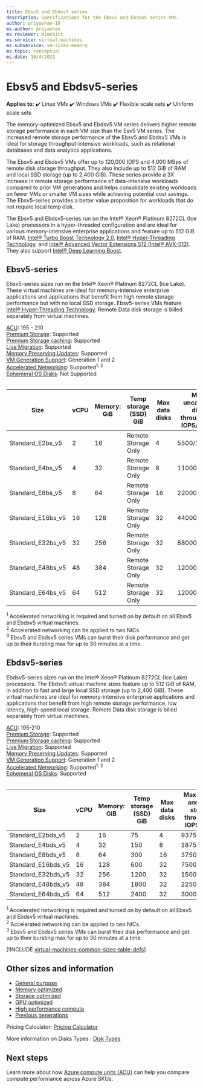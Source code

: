 ```yaml
---
title: Ebsv5 and Ebdsv5 series
description: Specifications for the Ebsv5 and Ebdsv5 series VMs.
author: priyashan-19
ms.author: priyashan
ms.reviewer: mimckitt
ms.service: virtual-machines
ms.subservice: vm-sizes-memory
ms.topic: conceptual
ms.date: 10/4/2021
---
```


# Ebsv5 and Ebdsv5-series

**Applies to:** :heavy_check_mark: Linux VMs :heavy_check_mark: Windows VMs :heavy_check_mark: Flexible scale sets :heavy_check_mark: Uniform scale sets

 The memory-optimized Ebsv5 and Ebdsv5 VM series delivers higher remote storage performance in each VM size than the Esv5 VM series. The increased remote storage performance of the Ebsv5 and Ebdsv5 VMs is ideal for storage throughput-intensive workloads, such as relational databases and data analytics applications.  

The Ebsv5 and Ebdsv5 VMs offer up to 120,000 IOPS and 4,000 MBps of remote disk storage throughput. They also include up to 512 GiB of RAM and local SSD storage (up to 2,400 GiB). These series provide a 3X increase in remote storage performance of data-intensive workloads compared to prior VM generations and helps consolidate existing workloads on fewer VMs or smaller VM sizes while achieving potential cost savings. The Ebsv5-series provides a better value proposition for workloads that do not require local temp disk.

The Ebsv5 and Ebdsv5-series run on the Intel® Xeon® Platinum 8272CL (Ice Lake) processors in a hyper-threaded configuration and are ideal for various memory-intensive enterprise applications and feature up to 512 GiB of RAM, [Intel&reg; Turbo Boost Technology 2.0](https://www.intel.com/content/www/us/en/architecture-and-technology/turbo-boost/turbo-boost-technology.html), [Intel&reg; Hyper-Threading Technology](https://www.intel.com/content/www/us/en/architecture-and-technology/hyper-threading/hyper-threading-technology.html), and [Intel&reg; Advanced Vector Extensions 512 (Intel&reg; AVX-512)](https://www.intel.com/content/www/us/en/architecture-and-technology/avx-512-overview.html). They also support [Intel&reg; Deep Learning Boost](https://software.intel.com/content/www/us/en/develop/topics/ai/deep-learning-boost.html).  


## Ebsv5-series

Ebsv5-series sizes run on the Intel® Xeon® Platinum 8272CL (Ice Lake). These virtual machines are ideal for memory-intensive enterprise applications and applications that benefit from high remote storage performance but with no local SSD storage. Ebsv5-series VMs feature [Intel&reg; Hyper-Threading Technology](https://www.intel.com/content/www/us/en/architecture-and-technology/hyper-threading/hyper-threading-technology.html). Remote Data disk storage is billed separately from virtual machines.

[ACU](acu.md): 195 - 210<br>
[Premium Storage](premium-storage-performance.md): Supported<br>
[Premium Storage caching](premium-storage-performance.md): Supported<br>
[Live Migration](maintenance-and-updates.md): Supported<br>
[Memory Preserving Updates](maintenance-and-updates.md): Supported<br>
[VM Generation Support](generation-2.md): Generation 1 and 2<br>
[Accelerated Networking](../virtual-network/create-vm-accelerated-networking-cli.md): Supported<sup>1, 2</sup> <br>
[Ephemeral OS Disks](ephemeral-os-disks.md): Not Supported <br>
<br>

| Size | vCPU | Memory: GiB | Temp storage (SSD) GiB | Max data disks | Max uncached disk throughput: IOPS/MBps | Remote IOPs burst<sup>3</sup> | Remote throughput burst (MBps) | Max NICs | Max network bandwidth (Mbps) |
|---|---|---|---|---|---|---|---|---|---|
| Standard_E2bs_v5   | 2  | 16  | Remote Storage Only | 4  | 5500/156    | 10000  | 1200 | 2 | 10000 |
| Standard_E4bs_v5               | 4  | 32  | Remote Storage Only | 8  | 11000/350   | 20000  | 1200 | 2 | 10000 |
| Standard_E8bs_v5               | 8  | 64  | Remote Storage Only | 16 | 22000/625   | 40000  | 1200 | 4 | 10000 |
| Standard_E16bs_v5              | 16 | 128 | Remote Storage Only | 32 | 44000/1250  | 64000  | 2000 | 8 | 12500 |
| Standard_E32bs_v5              | 32 | 256 | Remote Storage Only | 32 | 88000/2500  | 120000 | 4000 | 8 | 16000 |
| Standard_E48bs_v5              | 48 | 384 | Remote Storage Only | 32 | 120000/4000 | 120000 | 4000 | 8 | 16000 |
| Standard_E64bs_v5              | 64 | 512 | Remote Storage Only | 32 | 120000/4000 | 120000 | 4000 | 8 | 20000 |

<sup>1</sup> Accelerated networking is required and turned on by default on all Ebsv5 and Ebdsv5 virtual machines.<br>
<sup>2</sup> Accelerated networking can be applied to two NICs.<br>
<sup>3</sup> Ebsv5 and Ebdsv5 series VMs can burst their disk performance and get up to their bursting max for up to 30 minutes at a time.

## Ebdsv5-series

Ebdsv5-series sizes run on the Intel® Xeon® Platinum 8272CL (Ice Lake) processors. The Ebdsv5 virtual machine sizes feature up to 512 GiB of RAM, in addition to fast and large local SSD storage (up to 2,400 GiB). These virtual machines are ideal for memory-intensive enterprise applications and applications that benefit from high remote storage performance, low latency, high-speed local storage. Remote Data disk storage is billed separately from virtual machines. 

[ACU](acu.md): 195-210<br>
[Premium Storage](premium-storage-performance.md): Supported<br>
[Premium Storage caching](premium-storage-performance.md): Supported<br>
[Live Migration](maintenance-and-updates.md): Supported<br>
[Memory Preserving Updates](maintenance-and-updates.md): Supported<br>
[VM Generation Support](generation-2.md): Generation 1 and 2<br>
[Accelerated Networking](../virtual-network/create-vm-accelerated-networking-cli.md): Supported<sup>1, 2</sup> <br>
[Ephemeral OS Disks](ephemeral-os-disks.md): Supported <br>
<br>

| Size | vCPU | Memory: GiB | Temp storage (SSD) GiB | Max data disks | Max cached and temp storage throughput: IOPS/MBps | Max uncached disk throughput: IOPS/MBps | Remote IOPs burst<sup>3</sup> | Remote throughput burst (MBps) | Max NICs | Max network bandwidth (Mbps) |
|---|---|---|---|---|---|---|---|---|---|---|
| Standard_E2bds_v5  | 2  | 16  | 75   | 4  | 9375/120    | 5500/156    | 10000  | 1200 | 2 | 10000 |
| Standard_E4bds_v5               | 4  | 32  | 150  | 8  | 18750/242   | 11000/350   | 20000  | 1200 | 2 | 10000 |
| Standard_E8bds_v5               | 8  | 64  | 300  | 16 | 37500/485   | 22000/625   | 40000  | 1200 | 4 | 10000 |
| Standard_E16bds_v5              | 16 | 128 | 600  | 32 | 75000/968   | 44000/1250  | 64000  | 2000 | 8 | 12500 |
| Standard_E32bds_v5              | 32 | 256 | 1200 | 32 | 150000/1936 | 88000/2500  | 120000 | 4000 | 8 | 16000 |
| Standard_E48bds_v5              | 48 | 384 | 1800 | 32 | 225000/2904 | 120000/4000 | 120000 | 4000 | 8 | 16000 |
| Standard_E64bds_v5              | 64 | 512 | 2400 | 32 | 300000/3872 | 120000/4000 | 120000 | 4000 | 8 | 20000 |


<sup>1</sup> Accelerated networking is required and turned on by default on all Ebsv5 and Ebdsv5 virtual machines.<br>
<sup>2</sup> Accelerated networking can be applied to two NICs.<br>
<sup>3</sup> Ebsv5 and Ebdsv5 series VMs can burst their disk performance and get up to their bursting max for up to 30 minutes at a time.

[!INCLUDE [virtual-machines-common-sizes-table-defs](../../includes/virtual-machines-common-sizes-table-defs.md)]

## Other sizes and information

- [General purpose](sizes-general.md)
- [Memory optimized](sizes-memory.md)
- [Storage optimized](sizes-storage.md)
- [GPU optimized](sizes-gpu.md)
- [High performance compute](sizes-hpc.md)
- [Previous generations](sizes-previous-gen.md)

Pricing Calculator: [Pricing Calculator](https://azure.microsoft.com/pricing/calculator/)

More information on Disks Types : [Disk Types](./disks-types.md#ultra-disks)


## Next steps

Learn more about how [Azure compute units (ACU)](acu.md) can help you compare compute performance across Azure SKUs.
